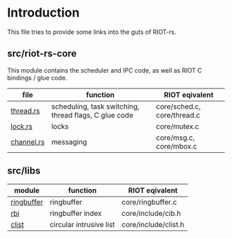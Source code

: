 # Introduction

This file tries to provide some links into the guts of RIOT-rs.

## src/riot-rs-core

This module contains the scheduler and IPC code, as well as RIOT C bindings /
glue code.

| file                                             | function                                              | RIOT eqivalent              |
| ------------------------------------------------ | ----------------------------------------------------- | --------------------------- |
| [thread.rs](../src/riot-rs-core/src/thread.rs)   | scheduling, task switching, thread flags, C glue code | core/sched.c, core/thread.c |
| [lock.rs](../src/riot-rs-core/src/lock.rs)       | locks                                                 | core/mutex.c                |
| [channel.rs](../src/riot-rs-core/src/channel.rs) | messaging                                             | core/msg.c, core/mbox.c     |

## src/libs

| module                                         | function                | RIOT eqivalent       |
| ---------------------------------------------- | ----------------------- | -------------------- |
| [ringbuffer](../src/lib/ringbuffer/src/lib.rs) | ringbuffer              | core/ringbuffer.c    |
| [rbi](../src/lib/rbi/src/lib.rs)               | ringbuffer index        | core/include/cib.h   |
| [clist](../src/lib/clist/src/lib.rs)           | circular intrusive list | core/include/clist.h |
